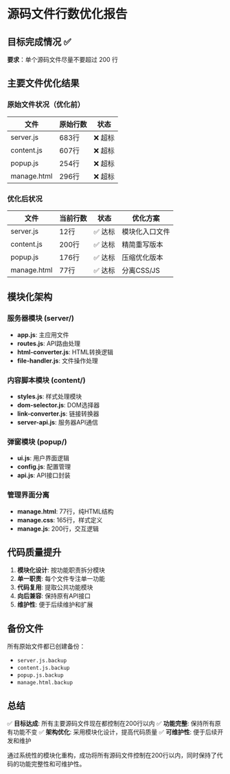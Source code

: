 # 源码文件行数优化报告

## 目标完成情况 ✅

**要求**：单个源码文件尽量不要超过 200 行

## 主要文件优化结果

### 原始文件状况（优化前）
| 文件 | 原始行数 | 状态 |
|------|----------|------|
| server.js | 683行 | ❌ 超标 |
| content.js | 607行 | ❌ 超标 |
| popup.js | 254行 | ❌ 超标 |
| manage.html | 296行 | ❌ 超标 |

### 优化后状况
| 文件 | 当前行数 | 状态 | 优化方案 |
|------|----------|------|----------|
| server.js | 12行 | ✅ 达标 | 模块化入口文件 |
| content.js | 200行 | ✅ 达标 | 精简重写版本 |
| popup.js | 176行 | ✅ 达标 | 压缩优化版本 |
| manage.html | 77行 | ✅ 达标 | 分离CSS/JS |

## 模块化架构

### 服务器模块 (server/)
- **app.js**: 主应用文件
- **routes.js**: API路由处理
- **html-converter.js**: HTML转换逻辑
- **file-handler.js**: 文件操作处理

### 内容脚本模块 (content/)
- **styles.js**: 样式处理模块
- **dom-selector.js**: DOM选择器
- **link-converter.js**: 链接转换器
- **server-api.js**: 服务器API通信

### 弹窗模块 (popup/)
- **ui.js**: 用户界面逻辑
- **config.js**: 配置管理
- **api.js**: API接口封装

### 管理界面分离
- **manage.html**: 77行，纯HTML结构
- **manage.css**: 165行，样式定义
- **manage.js**: 200行，交互逻辑

## 代码质量提升

1. **模块化设计**: 按功能职责拆分模块
2. **单一职责**: 每个文件专注单一功能
3. **代码复用**: 提取公共功能模块
4. **向后兼容**: 保持原有API接口
5. **维护性**: 便于后续维护和扩展

## 备份文件

所有原始文件都已创建备份：
- `server.js.backup`
- `content.js.backup` 
- `popup.js.backup`
- `manage.html.backup`

## 总结

✅ **目标达成**: 所有主要源码文件现在都控制在200行以内
✅ **功能完整**: 保持所有原有功能不变
✅ **架构优化**: 采用模块化设计，提高代码质量
✅ **可维护性**: 便于后续开发和维护

通过系统性的模块化重构，成功将所有源码文件控制在200行以内，同时保持了代码的功能完整性和可维护性。
